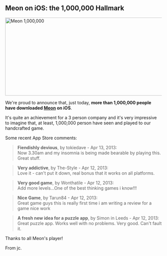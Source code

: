 ## Meon on iOS: the 1,000,000 Hallmark

<img src="http://blog.manbolo.com/2013/04/13/million.jpg" alt="Meon 1,000,000" width="512" height="250">

We're proud to announce that, just today, __more than 1,000,000 people have downloaded [Meon][] on iOS__.  

It's quite an achievement for a 3 person company and it's very impressive to imagine that, at least, 1,000,000 person have seen and played to our handcrafted game.

Some recent App Store comments:

> __Fiendishly devious__, by tokiedave -  Apr 13, 2013:    
> Now 3.30am and my insomnia is being made bearable by playing this. Great
> stuff.

> __Very addictive__, by The-Style - Apr 12, 2013:    
> Love it - can't put it down, real bonus that it works on all platforms.

> __Very good game__, by Wonthatile - Apr 12, 2013:    
> Add more levels...One of the best thinking games i know!!!

> __Nice Game__, by Tarun84 - Apr 12, 2013:    
> Great game guys this is really first time i am writing a review for a game 
> nice work

> __A fresh new idea for a puzzle app__, by  Simon in Leeds - Apr 12, 2013:    
> Great puzzle app. Works well with no problems. Very good. Can't fault it.

Thanks to all Meon's player!

From jc.

[Meon]: http://appstore.manbolo.com/b/meon
[Meon 1,000,000]: million.jpg
